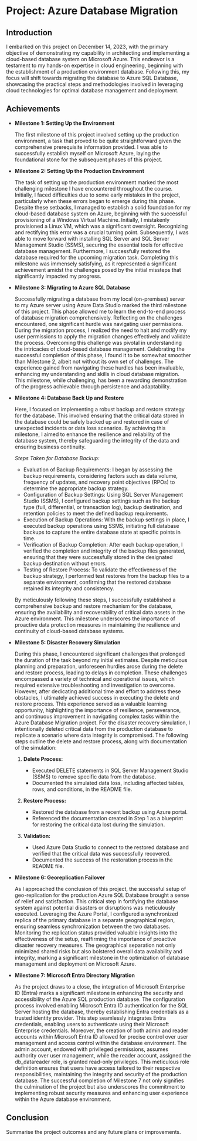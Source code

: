 # Project: Azure Database Migration

## Introduction
I embarked on this project on December 14, 2023, with the primary objective of demonstrating my capability in architecting and implementing a cloud-based database system on Microsoft Azure. This endeavor is a testament to my hands-on expertise in cloud engineering, beginning with the establishment of a production environment database. Following this, my focus will shift towards migrating the database to Azure SQL Database, showcasing the practical steps and methodologies involved in leveraging cloud technologies for optimal database management and deployment.

## Achievements

- **Milestone 1: Setting Up the Environment**
  
  The first milestone of this project involved setting up the production environment, a task that proved to be quite straightforward given the comprehensive prerequisite information provided. I was able to successfully establish myself on Microsoft Azure, laying the foundational stone for the subsequent phases of this project.

- **Milestone 2: Setting Up the Production Environment**

  The task of setting up the production environment marked the most challenging milestone I have encountered throughout the course. Initially, I faced difficulties due to some early mistakes in the project, particularly when these errors began to emerge during this phase. Despite these setbacks, I managed to establish a solid foundation for my cloud-based database system on Azure, beginning with the successful provisioning of a Windows Virtual Machine. Initially, I mistakenly provisioned a Linux VM, which was a significant oversight. Recognizing and rectifying this error was a crucial turning point. Subsequently, I was able to move forward with installing SQL Server and SQL Server Management Studio (SSMS), securing the essential tools for effective database management. Furthermore, I successfully restored the database required for the upcoming migration task. Completing this milestone was immensely satisfying, as it represented a significant achievement amidst the challenges posed by the initial missteps that significantly impacted my progress.

- **Milestone 3: Migrating to Azure SQL Database**

  Successfully migrating a database from my local (on-premises) server to my Azure server using Azure Data Studio marked the third milestone of this project. This phase allowed me to learn the end-to-end process of database migration comprehensively. Reflecting on the challenges encountered, one significant hurdle was navigating user permissions. During the migration process, I realized the need to halt and modify my user permissions to apply the migration changes effectively and validate the process. Overcoming this challenge was pivotal in understanding the intricacies of cloud-based database management. Celebrating the successful completion of this phase, I found it to be somewhat smoother than Milestone 2, albeit not without its own set of challenges. The experience gained from navigating these hurdles has been invaluable, enhancing my understanding and skills in cloud database migration. This milestone, while challenging, has been a rewarding demonstration of the progress achievable through persistence and adaptability.

- **Milestone 4: Database Back Up and Restore**
  
  Here, I focused on implementing a robust backup and restore strategy for the database. This involved ensuring that the critical data stored in the database could be safely backed up and restored in case of unexpected incidents or data loss scenarios. By achieving this milestone, I aimed to enhance the resilience and reliability of the database system, thereby safeguarding the integrity of the data and ensuring business continuity.

    *Steps Taken for Database Backup:*
    
    - Evaluation of Backup Requirements: I began by assessing the backup requirements, considering factors such as data volume, frequency of updates, and recovery point objectives (RPOs) to determine the appropriate backup strategy.
    - Configuration of Backup Settings: Using SQL Server Management Studio (SSMS), I configured backup settings such as the backup type (full, differential, or transaction log), backup destination, and retention policies to meet the defined backup requirements.
    - Execution of Backup Operations: With the backup settings in place, I executed backup operations using SSMS, initiating full database backups to capture the entire database state at specific points in time.
    - Verification of Backup Completion: After each backup operation, I verified the completion and integrity of the backup files generated, ensuring that they were successfully stored in the designated backup destination without errors.
    - Testing of Restore Process: To validate the effectiveness of the backup strategy, I performed test restores from the backup files to a separate environment, confirming that the restored database retained its integrity and consistency.

  By meticulously following these steps, I successfully established a comprehensive backup and restore mechanism for the database, ensuring the availability and recoverability of critical data assets in the Azure environment. This milestone underscores the importance of proactive data protection measures in maintaining the resilience and continuity of cloud-based database systems. 

- **Milestone 5: Disaster Recovery Simulation**

  During this phase, I encountered significant challenges that prolonged the duration of the task beyond my initial estimates. Despite meticulous planning and preparation, unforeseen hurdles arose during the delete and restore process, leading to delays in completion. These challenges encompassed a variety of technical and operational issues, which required extensive troubleshooting and investigation to overcome. However, after dedicating additional time and effort to address these obstacles, I ultimately achieved success in executing the delete and restore process. This experience served as a valuable learning opportunity, highlighting the importance of resilience, perseverance, and continuous improvement in navigating complex tasks within the Azure Database Migration project. For the disaster recovery simulation, I intentionally deleted critical data from the production database to replicate a scenario where data integrity is compromised. The following steps outline the delete and restore process, along with documentation of the simulation:
  
  1. **Delete Process:**
     - Executed DELETE statements in SQL Server Management Studio (SSMS) to remove specific data from the database.
     - Documented the simulated data loss, including affected tables, rows, and conditions, in the README file.
  
  2. **Restore Process:**
     - Restored the database from a recent backup using Azure portal.
     - Referenced the documentation created in Step 1 as a blueprint for restoring the critical data lost during the simulation.
  
  3. **Validation:**
     - Used Azure Data Studio to connect to the restored database and verified that the critical data was successfully recovered.
     - Documented the success of the restoration process in the README file.

- **Milestone 6: Georeplication Failover**

  As I approached the conclusion of this project, the successful setup of geo-replication for the production Azure SQL Database brought a sense of relief and satisfaction. This critical step in fortifying the database system against potential disasters or disruptions was meticulously executed. Leveraging the Azure Portal, I configured a synchronized replica of the primary database in a separate geographical region, ensuring seamless synchronization between the two databases. Monitoring the replication status provided valuable insights into the effectiveness of the setup, reaffirming the importance of proactive disaster recovery measures. The geographical separation not only minimized shared risks but also bolstered overall data availability and integrity, marking a significant milestone in the optimization of database management and deployment on Microsoft Azure.
  
- **Milestone 7: Microsoft Entra Directory Migration**
  
  As the project draws to a close, the integration of Microsoft Enterprise ID (Entra) marks a significant milestone in enhancing the security and accessibility of the Azure SQL production database. The configuration process involved enabling Microsoft Entra ID authentication for the SQL Server hosting the database, thereby establishing Entra credentials as a trusted identity provider. This step seamlessly integrates Entra credentials, enabling users to authenticate using their Microsoft Enterprise credentials. Moreover, the creation of both admin and reader accounts within Microsoft Entra ID allowed for precise control over user management and access control within the database environment. The admin account, endowed with privileged permissions, assumes authority over user management, while the reader account, assigned the db_datareader role, is granted read-only privileges. This meticulous role definition ensures that users have access tailored to their respective responsibilities, maintaining the integrity and security of the production database. The successful completion of Milestone 7 not only signifies the culmination of the project but also underscores the commitment to implementing robust security measures and enhancing user experience within the Azure database environment.
  
## Conclusion
Summarise the project outcomes and any future plans or improvements.


